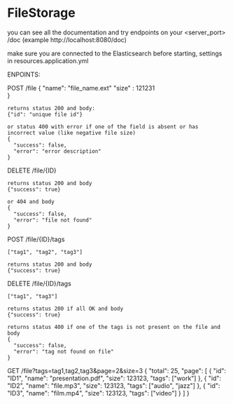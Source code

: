 # FileStorage

you can see all the documentation and try endpoints on your <server_port> /doc (example http://localhost:8080/doc)

make sure you are connected to the Elasticsearch before starting, settings in resources.application.yml

ENPOINTS:

POST /file
    {
       "name": "file_name.ext"
       "size" : 121231                           
    }

    returns status 200 and body:
    {"id": "unique file id"}

    or status 400 with error if one of the field is absent or has incorrect value (like negative file size)
    {
      "success": false,
      "error": "error description"
    }
    
DELETE  /file/{ID}

    returns status 200 and body
    {"success": true}

    or 404 and body
    {
      "success": false,
      "error": "file not found"
    }
    
POST /file/{ID}/tags

    ["tag1", "tag2", "tag3"]

    returns status 200 and body
    {"success": true}

DELETE /file/{ID}/tags

    ["tag1", "tag3"]

    returns status 200 if all OK and body
    {"success": true}

    returns status 400 if one of the tags is not present on the file and body
    {
      "success": false,
      "error": "tag not found on file"
    }
    
GET /file?tags=tag1,tag2,tag3&page=2&size=3
    {
       "total": 25,
       "page": [
           {
              "id": "ID1",
              "name": "presentation.pdf",
              "size": 123123,
              "tags": ["work"]
           },
           {
              "id": "ID2",
              "name": "file.mp3",
              "size": 123123,
              "tags": ["audio", "jazz"]
           },
           {
              "id": "ID3",
              "name": "film.mp4",
              "size": 123123,
              "tags": ["video"]
           }
       ]
    }

